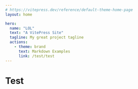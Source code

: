```yaml
---
# https://vitepress.dev/reference/default-theme-home-page
layout: home

hero:
  name: "LOL"
  text: "A VitePress Site"
  tagline: My great project tagline
  actions:
    - theme: brand
      text: Markdown Examples
      link: /test/test
---
```


# Test
